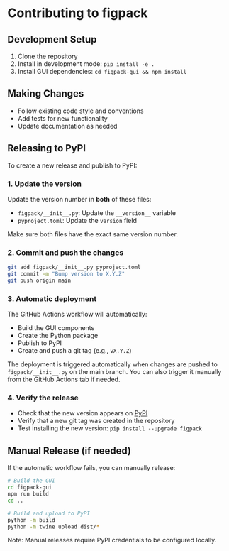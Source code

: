 # Contributing to figpack

## Development Setup

1. Clone the repository
2. Install in development mode: `pip install -e .`
3. Install GUI dependencies: `cd figpack-gui && npm install`

## Making Changes

- Follow existing code style and conventions
- Add tests for new functionality
- Update documentation as needed

## Releasing to PyPI

To create a new release and publish to PyPI:

### 1. Update the version

Update the version number in **both** of these files:

- `figpack/__init__.py`: Update the `__version__` variable
- `pyproject.toml`: Update the `version` field

Make sure both files have the exact same version number.

### 2. Commit and push the changes

```bash
git add figpack/__init__.py pyproject.toml
git commit -m "Bump version to X.Y.Z"
git push origin main
```

### 3. Automatic deployment

The GitHub Actions workflow will automatically:

- Build the GUI components
- Create the Python package
- Publish to PyPI
- Create and push a git tag (e.g., `vX.Y.Z`)

The deployment is triggered automatically when changes are pushed to `figpack/__init__.py` on the main branch. You can also trigger it manually from the GitHub Actions tab if needed.

### 4. Verify the release

- Check that the new version appears on [PyPI](https://pypi.org/project/figpack/)
- Verify that a new git tag was created in the repository
- Test installing the new version: `pip install --upgrade figpack`

## Manual Release (if needed)

If the automatic workflow fails, you can manually release:

```bash
# Build the GUI
cd figpack-gui
npm run build
cd ..

# Build and upload to PyPI
python -m build
python -m twine upload dist/*
```

Note: Manual releases require PyPI credentials to be configured locally.

